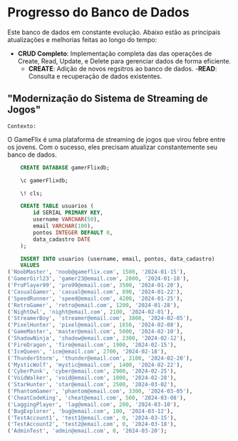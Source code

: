# Progresso do Banco de Dados

Este banco de dados em constante evolução. Abaixo estão as principais atualizações e melhorias feitas ao longo do tempo:

- **CRUD Completo**: Implementação completa das das operações de Create, Read, Update, e Delete para gerenciar dados de forma eficiente.
    - **CREATE**: Adição de novos regsitros ao banco de dados.
    -**READ**: Consulta e recuperação de dados existentes.

    
## "Modernização do Sistema de Streaming de Jogos"
    Contexto:
O GameFlix é uma plataforma de streaming de jogos que virou febre entre os jovens. Com o sucesso, eles precisam atualizar constantemente seu banco de dados.

```sql
    CREATE DATABASE gamerFlixdb;

    \c gamerFlixdb;

    \! cls;

    CREATE TABLE usuarios (
        id SERIAL PRIMARY KEY,
        username VARCHAR(50),
        email VARCHAR(100),
        pontos INTEGER DEFAULT 0,
        data_cadastro DATE
    );

    INSERT INTO usuarios (username, email, pontos, data_cadastro)
    VALUES
('NoobMaster', 'noob@gameflix.com', 1500, '2024-01-15'),
('GamerGirl23', 'gamer23@email.com', 2800, '2024-01-18'),
('ProPlayer99', 'pro99@email.com', 3500, '2024-01-20'),
('CasualGamer', 'casual@email.com', 890, '2024-01-22'),
('SpeedRunner', 'speed@email.com', 4200, '2024-01-25'),
('RetroGamer', 'retro@email.com', 1200, '2024-01-28'),
('NightOwl', 'night@email.com', 2100, '2024-02-01'),
('StreamerBoy', 'streamer@email.com', 3800, '2024-02-05'),
('PixelHunter', 'pixel@email.com', 1650, '2024-02-08'),
('GameMaster', 'master@email.com', 5000, '2024-02-10'),
('ShadowNinja', 'shadow@email.com', 2300, '2024-02-12'),
('FireDragon', 'fire@email.com', 1900, '2024-02-15'),
('IceQueen', 'ice@email.com', 2700, '2024-02-18'),
('ThunderStorm', 'thunder@email.com', 3100, '2024-02-20'),
('MysticWolf', 'mystic@email.com', 1400, '2024-02-22'),
('CyberPunk', 'cyber@email.com', 2900, '2024-02-25'),
('VoidWalker', 'void@email.com', 1800, '2024-02-28'),
('StarHunter', 'star@email.com', 2500, '2024-03-02'),
('PhantomGamer', 'phantom@email.com', 3300, '2024-03-05'),
('CheatCodeKing', 'cheat@email.com', 500, '2024-03-08'),
('LaggingPlayer', 'lag@email.com', 200, '2024-03-10'),
('BugExplorer', 'bug@email.com', 100, '2024-03-12'),
('TestAccount1', 'test1@email.com', 0, '2024-03-15'),
('TestAccount2', 'test2@email.com', 0, '2024-03-18'),
('AdminTest', 'admin@email.com', 0, '2024-03-20');
```